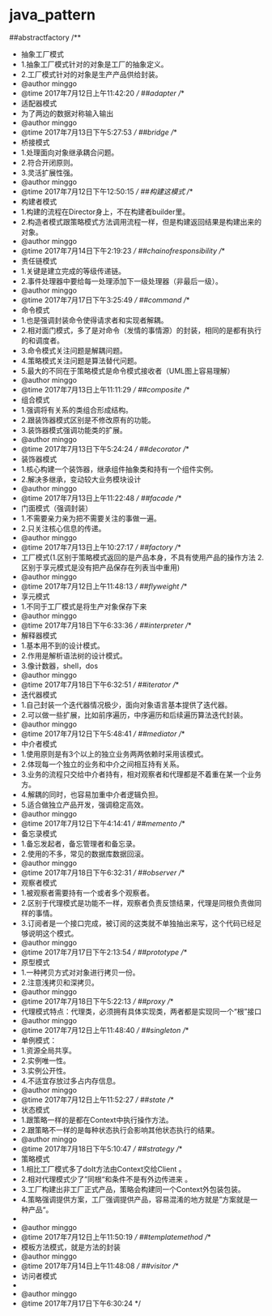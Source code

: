 # java_pattern
##abstractfactory
 /**
 * 抽象工厂模式
 * 1.抽象工厂模式针对的对象是工厂的抽象定义。
 * 2.工厂模式针对的对象是生产产品供给封装。
 * @author minggo
 * @time 2017年7月12日上午11:42:20
 */
##adapter
/**
 * 适配器模式
 * 为了两边的数据对称输入输出
 * @author minggo
 * @time 2017年7月13日下午5:27:53
 */
 ##bridge
 /**
 * 桥接模式
 * 1.处理面向对象继承耦合问题。
 * 2.符合开闭原则。
 * 3.灵活扩展性强。
 * @author minggo
 * @time 2017年7月12日下午12:50:15
 */
 ##构建这模式
 /**
 * 构建者模式
 * 1.构建的流程在Director身上，不在构建者builder里。
 * 2.构造者模式跟策略模式方法调用流程一样，但是构建返回结果是构建出来的对象。
 * @author minggo
 * @time 2017年7月14日下午2:19:23
 */
 ##chainofresponsibility
 /**
 * 责任链模式
 * 1.关键是建立完成的等级传递链。
 * 2.事件处理器中要给每一处理添加下一级处理器（非最后一级）。
 * @author minggo
 * @time 2017年7月17日下午3:25:49
 */
 ##command
 /**
 * 命令模式
 * 1.也是强调封装命令使得请求者和实现者解耦。
 * 2.相对面门模式，多了是对命令（发情的事情源）的封装，相同的是都有执行的和调度者。
 * 3.命令模式关注问题是解耦问题。
 * 4.策略模式关注问题是算法替代问题。
 * 5.最大的不同在于策略模式是命令模式接收者（UML图上容易理解）
 * @author minggo
 * @time 2017年7月13日上午11:11:29
 */
 ##composite
 /**
 * 组合模式
 * 1.强调将有关系的类组合形成结构。
 * 2.跟装饰器模式区别是不修改原有的功能。
 * 3.装饰器模式强调功能类的扩展。
 * @author minggo
 * @time 2017年7月13日下午5:24:24
 */
 ##decorator
 /**
 * 装饰器模式
 * 1.核心构建一个装饰器，继承组件抽象类和持有一个组件实例。
 * 2.解决多继承，变动较大业务模块设计
 * @author minggo
 * @time 2017年7月13日上午11:22:48
 */
 ##facade
 /**
 * 门面模式（强调封装）
 * 1.不需要亲力亲为把不需要关注的事做一遍。
 * 2.只关注核心信息的传递。
 * @author minggo
 * @time 2017年7月13日上午10:27:17
 */
 ##factory
 /**
 * 工厂模式(1.区别于策略模式返回的是产品本身，不具有使用产品的操作方法 2.区别于享元模式是没有把产品保存在列表当中重用)
 * @author minggo
 * @time 2017年7月12日上午11:48:13
 */
 ##flyweight
 /**
 * 享元模式
 * 1.不同于工厂模式是将生产对象保存下来
 * @author minggo
 * @time 2017年7月18日下午6:33:36
 */
 ##interpreter
 /**
 * 解释器模式 
 * 1.基本用不到的设计模式。 
 * 2.作用是解析语法树的设计模式。 
 * 3.像计数器，shell，dos
 * @author minggo
 * @time 2017年7月18日下午6:32:51
 */
  ##iterator
 /**
 * 迭代器模式
 * 1.自己封装一个迭代器情况极少，面向对象语言基本提供了迭代器。
 * 2.可以做一些扩展，比如前序遍历，中序遍历和后续遍历算法迭代封装。
 * @author minggo
 * @time 2017年7月12日下午5:48:41
 */
 ##mediator
 /**
 * 中介者模式
 * 1.使用原则是有3个以上的独立业务两两依赖时采用该模式。
 * 2.体现每一个独立的业务和中介之间相互持有关系。
 * 3.业务的流程只交给中介者持有，相对观察者和代理都是不着重在某一个业务方。
 * 4.解耦的同时，也容易加重中介者逻辑负担。
 * 5.适合做独立产品开发，强调稳定高效。
 * @author minggo
 * @time 2017年7月12日下午4:14:41
 */
 ##memento
 /**
 * 备忘录模式
 * 1.备忘发起者，备忘管理者和备忘录。
 * 2.使用的不多，常见的数据库数据回滚。
 * @author minggo
 * @time 2017年7月18日下午6:32:31
 */
 ##observer
 /**
 * 观察者模式
 * 1.被观察者需要持有一个或者多个观察者。
 * 2.区别于代理模式是功能不一样，观察者负责反馈结果，代理是同根负责做同样的事情。
 * 3.订阅者是一个接口完成，被订阅的这类就不单独抽出来写，这个代码已经足够说明这个模式。
 * @author minggo
 * @time 2017年7月17日下午2:13:54
 */
 ##prototype
 /**
 * 原型模式
 * 1.一种拷贝方式对对象进行拷贝一份。
 * 2.注意浅拷贝和深拷贝。
 * @author minggo
 * @time 2017年7月18日下午5:22:13
 */
 ##proxy
 /**
 * 代理模式特点：代理类，必须拥有具体实现类，两者都是实现同一个“根”接口
 * @author minggo
 * @time 2017年7月12日上午11:48:40
 */
 ##singleton
 /**
 * 单例模式：
 * 1.资源全局共享。
 * 2.实例唯一性。
 * 3.实例公开性。
 * 4.不适宜存放过多占内存信息。
 * @author minggo
 * @time 2017年7月12日上午11:52:27
 */
 ##state
 /**
 * 状态模式
 * 1.跟策略一样的是都在Context中执行操作方法。
 * 2.跟策略不一样的是每种状态执行会影响其他状态执行的结果。
 * @author minggo
 * @time 2017年7月18日下午5:10:47
 */
 ##strategy
 /**
 * 策略模式
 * 1.相比工厂模式多了doIt方法由Context交给Client 。
 * 2.相对代理模式少了”同根“和条件不是有外边传进来 。
 * 3.工厂构建出非工厂正式产品，策略会构建同一个Context外包装包装。
 * 4.策略强调提供方案，工厂强调提供产品，容易混淆的地方就是”方案就是一种产品“。
 * 
 * @author minggo
 * @time 2017年7月12日上午11:50:19
 */
 ##templatemethod
 /**
 * 模板方法模式，就是方法的封装
 * @author minggo
 * @time 2017年7月14日上午11:48:08
 */
 ##visitor
 /**
 * 访问者模式
 * 
 * @author minggo
 * @time 2017年7月17日下午6:30:24
 */
 
